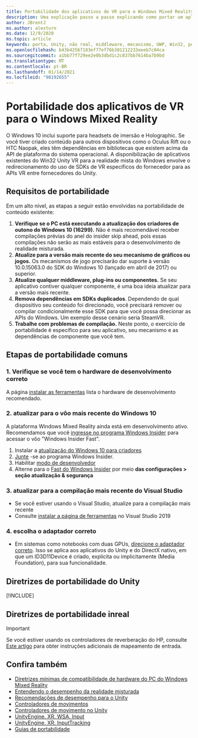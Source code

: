```yaml
---
title: Portabilidade dos aplicativos de VR para o Windows Mixed Reality
description: Uma explicação passo a passo explicando como portar um aplicativo de imersão existente para a realidade mista do Windows.
author: JBrentJ
ms.author: alexturn
ms.date: 12/9/2020
ms.topic: article
keywords: porta, Unity, não real, middleware, mecanismo, UWP, Win32, portabilidade, 1º de HoloLens, headset de realidade misturada, headset de realidade mista do Windows, migração, Windows 10, mapeamento de entrada,
ms.openlocfilehash: b43b42567183ef77ef76b301212233eeeb7c04ca
ms.sourcegitcommit: a1bb77f729ee2e0b3dbd1c2c837bb7614ba7b9bd
ms.translationtype: MT
ms.contentlocale: pt-BR
ms.lasthandoff: 01/14/2021
ms.locfileid: "98192655"
---
```

# <a name="porting-vr-apps-to-windows-mixed-reality"></a>Portabilidade dos aplicativos de VR para o Windows Mixed Reality

O Windows 10 inclui suporte para headsets de imersão e Holographic. Se você tiver criado conteúdo para outros dispositivos como o Oculus Rift ou o HTC Naopak, eles têm dependências em bibliotecas que existem acima da API de plataforma do sistema operacional. A disponibilização de aplicativos existentes do Win32 Unity VR para a realidade mista do Windows envolve o redirecionamento do uso de SDKs de VR específicos do fornecedor para as APIs VR entre fornecedores do Unity.

## <a name="porting-requirements"></a>Requisitos de portabilidade

Em um alto nível, as etapas a seguir estão envolvidas na portabilidade de conteúdo existente:
1. **Verifique se o PC está executando a atualização dos criadores de outono do Windows 10 (16299).** Não é mais recomendável receber compilações prévias do anel do insider skip ahead, pois essas compilações não serão as mais estáveis para o desenvolvimento de realidade misturada.
2. **Atualize para a versão mais recente do seu mecanismo de gráficos ou jogos.** Os mecanismos de jogo precisarão dar suporte à versão 10.0.15063.0 do SDK do Windows 10 (lançado em abril de 2017) ou superior.
3. **Atualize qualquer middleware, plug-ins ou componentes.** Se seu aplicativo contiver qualquer componente, é uma boa ideia atualizar para a versão mais recente.
4. **Remova dependências em SDKs duplicados**. Dependendo de qual dispositivo seu conteúdo foi direcionado, você precisará remover ou compilar condicionalmente esse SDK para que você possa direcionar as APIs do Windows. Um exemplo desse cenário seria SteamVR.
5. **Trabalhe com problemas de compilação.** Neste ponto, o exercício de portabilidade é específico para seu aplicativo, seu mecanismo e as dependências de componente que você tem.

## <a name="common-porting-steps"></a>Etapas de portabilidade comuns

### <a name="1-make-sure-you-have-the-right-development-hardware"></a>1. Verifique se você tem o hardware de desenvolvimento correto

A página [instalar as ferramentas](../install-the-tools.md#immersive-vr-headset-requirements) lista o hardware de desenvolvimento recomendado.

### <a name="2-upgrade-to-the-latest-flight-of-windows-10"></a>2. atualizar para o vôo mais recente do Windows 10

A plataforma Windows Mixed Reality ainda está em desenvolvimento ativo. Recomendamos que você [ingresse no programa Windows Insider](https://insider.windows.com/) para acessar o vôo "Windows Insider Fast".
1. Instalar a [atualização do Windows 10 para criadores](https://www.microsoft.com/software-download/windows10)
2. [Junte](https://insider.windows.com/) -se ao programa Windows Insider.
3. Habilitar [modo de desenvolvedor](https://docs.microsoft.com/windows/uwp/get-started/enable-your-device-for-development)
4. Alterne para o [Fast do Windows Insider](https://blogs.technet.microsoft.com/uktechnet/2016/07/01/joining-insider-preview) por meio **das configurações > seção atualização & segurança**

### <a name="3-upgrade-to-the-most-recent-build-of-visual-studio"></a>3. atualizar para a compilação mais recente do Visual Studio
* Se você estiver usando o Visual Studio, atualize para a compilação mais recente
* Consulte [instalar a página de ferramentas](../install-the-tools.md#installation-checklist) no Visual Studio 2019

### <a name="4-choose-the-correct-adapter"></a>4. escolha o adaptador correto
* Em sistemas como notebooks com duas GPUs, [direcione o adaptador correto](../native/rendering-in-directx.md#hybrid-graphics-pcs-and-mixed-reality-applications). Isso se aplica aos aplicativos do Unity e do DirectX nativo, em que um ID3D11Device é criado, explícita ou implicitamente (Media Foundation), para sua funcionalidade.

## <a name="unity-porting-guidance"></a>Diretrizes de portabilidade do Unity

[!INCLUDE[](includes/unity-porting-guidance.md)]

## <a name="unreal-porting-guidance"></a>Diretrizes de portabilidade inreal

> [!IMPORTANT]
> Se você estiver usando os controladores de reverberação do HP, consulte [Este artigo](../unreal/unreal-reverb-g2-controllers.md) para obter instruções adicionais de mapeamento de entrada.

## <a name="see-also"></a>Confira também
* [Diretrizes mínimas de compatibilidade de hardware do PC do Windows Mixed Reality](https://docs.microsoft.com/windows/mixed-reality/enthusiast-guide/windows-mixed-reality-minimum-pc-hardware-compatibility-guidelines)
* [Entendendo o desempenho da realidade misturada](../platform-capabilities-and-apis/understanding-performance-for-mixed-reality.md)
* [Recomendações de desempenho para o Unity](../unity/performance-recommendations-for-unity.md)
* [Controladores de movimentos](../../design/motion-controllers.md)
* [Controladores de movimento no Unity](../unity/motion-controllers-in-unity.md)
* [UnityEngine. XR. WSA. Input](https://docs.unity3d.com/ScriptReference/XR.WSA.Input.InteractionManager.html)
* [UnityEngine. XR. InputTracking](https://docs.unity3d.com/ScriptReference/XR.InputTracking.html)
* [Guias de portabilidade](porting-guides.md)